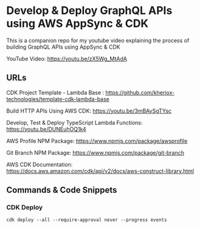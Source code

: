 # Develop & Deploy GraphQL APIs using AWS AppSync & CDK

This is a companion repo for my youtube video explaining the process of building GraphQL APIs using AppSync & CDK

YouTube Video: https://youtu.be/zX5Wg_MtAdA

## URLs

CDK Project Template - Lambda Base : https://github.com/kheriox-technologies/template-cdk-lambda-base

Build HTTP APIs Using AWS CDK: https://youtu.be/3mBAySgTYsc

Develop, Test & Deploy TypeScript Lambda Functions: https://youtu.be/DUNEuhOQ1k4

AWS Profile NPM Package: https://www.npmjs.com/package/awsprofile

Git Branch NPM Package: https://www.npmjs.com/package/git-branch

AWS CDK Documentation: https://docs.aws.amazon.com/cdk/api/v2/docs/aws-construct-library.html

## Commands & Code Snippets

### CDK Deploy

```
cdk deploy --all --require-approval never --progress events
```
